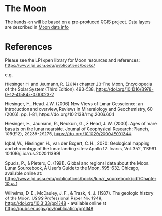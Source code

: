 # The Moon

The hands-on will be based on a pre-produced QGIS project. Data layers are described in [Moon data info](moon_data_info_2023-GMAP-winter-school.md)

# References

Please see the  LPI open library for Moon resources and references: https://www.lpi.usra.edu/publications/books/

e.g. 

Hiesinger H. and Jaumann, R. (2014) chapter 23-The Moon, Encyclopedia of the Solar System (Third Edition). 493-538, https://doi.org/10.1016/B978-0-12-415845-0.00023-2

Hiesinger, H., Head, J.W. (2006) New Views of Lunar Geoscience: an introduction and overview, Reviews in Mineralology and Geochemistry, 60 (2006), pp. 1-81, https://doi.org/10.2138/rmg.2006.60.1 

Hiesinger, H., Jaumann, R., Neukum, G., & Head, J. W. (2000). Ages of mare basalts on the lunar nearside. Journal of Geophysical Research: Planets, 105(E12), 29239-29275, https://doi.org/10.1029/2000JE001244.

Iqbal, W., Hiesinger, H., van der Bogert, C. H., 2020: Geological mapping and chronology of the lunar landing sites: Apollo 12. Icarus, Vol. 352, 113991. 10.1016/j.icarus.2020.113991

Spudis, P., & Pieters, C. (1991). Global and regional data about the Moon. Lunar Sourcebook, A User's Guide to the Moon, 595-632.
Chicago, available online at: https://www.lpi.usra.edu/publications/books/lunar_sourcebook/pdf/Chapter10.pdf

Wilhelms, D. E., McCauley, J. F., & Trask, N. J. (1987). The geologic history of the Moon. USGS Professional Paper No. 1348, https://doi.org/10.3133/pp1348 - available online at https://pubs.er.usgs.gov/publication/pp1348 
